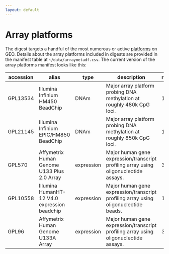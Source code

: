 ```yaml
---
layout: default
---
```


# Array platforms

The digest targets a handful of the most numerous or active [platforms](https://www.ncbi.nlm.nih.gov/geo/browse/?view=platforms) on GEO. Details about the array platforms included in digests are provided in the manifest table at `~/data/arraymetadf.csv`. The current version of the array platforms manifest looks like this:

|accession|alias                                       |type      |description                                                                         |release_date|spp  |
|---------|--------------------------------------------|----------|------------------------------------------------------------------------------------|------------|-----|
|GPL13534 |Illumina Infinium HM450 BeadChip            |DNAm      |Major array platform probing DNA methylation at roughly 480k CpG loci.              |13-May-11   |human|
|GPL21145 |Illumina Infinium EPIC/HM850 BeadChip       |DNAm      |Major array platform probing DNA methylation at roughly 850k CpG loci.              |16-Nov-15   |human|
|GPL570   |Affymetrix Human Genome U133 Plus 2.0 Array |expression|Major human gene expression/transcript profiling array using oligonucleotide assays.|3-Nov-03    |human|
|GPL10558 |Illumina HumanHT-12 V4.0 expression beadchip|expression|Major human gene expression/transcript profiling array using oligonucleotide beads. |17-Jan-10   |human|
|GPL96    |Affymetrix Human Genome U133A Array         |expression|Major human gene expression/transcript profiling array using oligonucleotide assays.|3/11/02     |human|